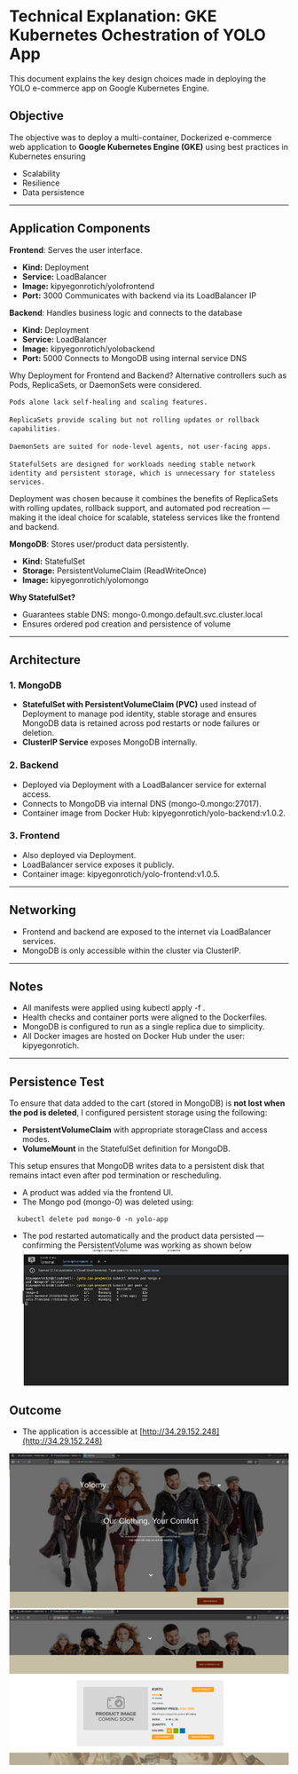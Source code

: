 # Technical Explanation: GKE Kubernetes Ochestration of YOLO App

This document explains the key design choices made in deploying the YOLO e-commerce app on Google Kubernetes Engine.

## Objective

The objective was to deploy a multi-container, Dockerized e-commerce web application to **Google Kubernetes Engine (GKE)** using best practices in Kubernetes ensuring
- Scalability
- Resilience
- Data persistence
---

## Application Components

**Frontend**: Serves the user interface.

- **Kind:** Deployment
- **Service:** LoadBalancer
- **Image:** kipyegonrotich/yolofrontend
- **Port:** 3000 Communicates with backend via its LoadBalancer IP

**Backend**: Handles business logic and connects to the database
- **Kind:** Deployment
- **Service:** LoadBalancer
- **Image:** kipyegonrotich/yolobackend
- **Port:** 5000 Connects to MongoDB using internal service DNS

Why Deployment for Frontend and Backend?
Alternative controllers such as Pods, ReplicaSets, or DaemonSets were considered.

    Pods alone lack self-healing and scaling features.

    ReplicaSets provide scaling but not rolling updates or rollback capabilities.

    DaemonSets are suited for node-level agents, not user-facing apps.

    StatefulSets are designed for workloads needing stable network identity and persistent storage, which is unnecessary for stateless services.

Deployment was chosen because it combines the benefits of ReplicaSets with rolling updates, rollback support, and automated pod recreation — making it the ideal choice for scalable, stateless services like the frontend and backend.

**MongoDB**: Stores user/product data persistently.
- **Kind:** StatefulSet
- **Storage:** PersistentVolumeClaim (ReadWriteOnce)
- **Image:** kipyegonrotich/yolomongo

**Why StatefulSet?**
  - Guarantees stable DNS: mongo-0.mongo.default.svc.cluster.local
  - Ensures ordered pod creation and persistence of volume
---

## Architecture

### 1. **MongoDB**

- **StatefulSet with PersistentVolumeClaim (PVC)** used instead of Deployment to manage pod identity,  stable storage and  ensures MongoDB data is retained across pod restarts or node failures or deletion.
- **ClusterIP Service** exposes MongoDB internally.

### 2. **Backend**

- Deployed via Deployment with a LoadBalancer service for external access.
- Connects to MongoDB via internal DNS (mongo-0.mongo:27017).
- Container image from Docker Hub: kipyegonrotich/yolo-backend:v1.0.2.

### 3. **Frontend**

- Also deployed via Deployment.
- LoadBalancer service exposes it publicly.
- Container image: kipyegonrotich/yolo-frontend:v1.0.5.

---

## Networking

- Frontend and backend are exposed to the internet via LoadBalancer services.
- MongoDB is only accessible within the cluster via ClusterIP.

---

## Notes

- All manifests were applied using kubectl apply -f <filename>.
- Health checks and container ports were aligned to the Dockerfiles.
- MongoDB is configured to run as a single replica due to simplicity.
- All Docker images are hosted on Docker Hub under the user: kipyegonrotich.

---
## Persistence Test
To ensure that data added to the cart (stored in MongoDB) is **not lost when the pod is deleted**, I configured persistent storage using the following:

- **PersistentVolumeClaim** with appropriate storageClass and access modes.
- **VolumeMount** in the StatefulSet definition for MongoDB.

This setup ensures that MongoDB writes data to a persistent disk that remains intact even after pod termination or rescheduling.

- A product was added via the frontend UI.
- The Mongo pod (mongo-0) was deleted using:
  

```
  kubectl delete pod mongo-0 -n yolo-app
```

- The pod restarted automatically and the product data persisted — confirming the PersistentVolume was working as shown below
![alt text](testpersistencysc.png)

## Outcome

- The application is accessible at [http://34.29.152.248](http://34.29.152.248)


![alt text](homepagesc.png)
![alt text](productsc.png)